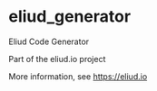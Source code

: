 # eliud_generator

Eliud Code Generator

Part of the eliud.io project

More information, see https://eliud.io
